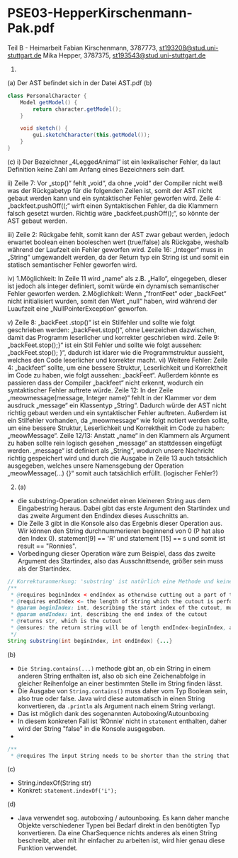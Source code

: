 # PSE03-HepperKirschenmann-Pak.pdf

Teil B - Heimarbeit
Fabian Kirschenmann, 3787773, st193208@stud.uni-stuttgart.de
Mika Hepper, 3787375,
st193543@stud.uni-stuttgart.de

1. 
(a)
Der AST befindet sich in der Datei AST.pdf
(b)
```java
class PersonalCharacter {
    Model getModel() {
        return character.getModel();
    }

    void sketch() {
        gui.sketchCharacter(this.getModel());
    }
}   
```

(c)
i)	Der Bezeichner „4LeggedAnimal“ ist ein lexikalischer Fehler, da laut Definition keine Zahl am Anfang eines Bezeichners sein darf.

ii)	Zeile 7: Vor „stop()“ fehlt „void“, da ohne „void“ der Compiler nicht weiß was der Rückgabetyp für die folgenden Zeilen ist, somit der AST nicht gebaut werden kann und ein syntaktischer Fehler geworfen wird.
Zeile 4: 
„backfeet.pushOff((;“ wirft einen Syntaktischen Fehler, da die Klammern falsch gesetzt wurden. Richtig wäre „backfeet.pushOff();“, so könnte der AST gebaut werden.

iii)	Zeile 2: Rückgabe fehlt, somit kann der AST zwar gebaut werden, jedoch erwartet boolean einen booleschen wert (true/false) als Rückgabe, weshalb während der Laufzeit ein Fehler geworfen wird.
Zeile 16: 
„Integer“ muss in „String“ umgewandelt werden, da der Return typ ein String ist und somit ein statisch semantischer Fehler geworfen wird.

iv)	1.Möglichkeit:
In Zeile 11 wird „name“ als z.B. „Hallo“, eingegeben, dieser ist jedoch als integer definiert, somit würde ein dynamisch semantischer Fehler geworfen werden.
2.Möglichkeit:
Wenn „“frontFeet“ oder „backFeet“ nicht initialisiert wurden, somit den Wert „null“ haben, wird während der Luaufzeit eine „NullPointerException“ geworfen. 

v)	Zeile 8: 
„backFeet .stop()“ ist ein Stilfehler und sollte wie folgt geschrieben werden: „backFeet.stop()“, ohne Leerzeichen dazwischen, damit das Programm leserlicher und korrekter geschrieben wird.
Zeile 9:
„backFeet.stop();}“ ist ein Stil Fehler und sollte wie folgt aussehen: „backFeet.stop();
}“,
dadurch ist klarer wie die Programmstruktur aussieht, welches den Code leserlicher und korrekter macht.
vi)	Weitere Fehler:
Zeile 4:
„backfeet“ sollte, um eine bessere Struktur, Leserlichkeit und Korrektheit im Code zu haben, wie folgt aussehen: „backFeet“. Außerdem könnte es passieren dass der Compiler „backfeet“ nicht erkennt, wodurch ein syntaktischer Fehler auftrete würde.
Zeile 12:
In der Zeile „meowmessage(message, Integer name)“ fehlt in der Klammer vor dem ausdruck „message“ ein Klassentyp „String“. Dadurch würde der AST nicht richtig gebaut werden und ein syntaktischer Fehler auftreten.
Außerdem ist ein Stilfehler vorhanden, da „meowmessage“ wie folgt notiert werden sollte, um eine bessere Struktur, Leserlichkeit und Korrektheit im Code zu haben: „meowMessage“.
Zeile 12/13:
Anstatt „name“ in den Klammern als Argument zu haben sollte rein logisch gesehen „message“ an stattdessen eingefügt werden. „message“ ist definiert als „String“, wodurch unsere Nachricht richtig gespeichert wird und durch die Ausgabe in Zeile 13 auch tatsächlich ausgegeben, welches unsere Namensgebung der Operation „meowMessage(…) {}“ somit auch tatsächlich erfüllt. (logischer Fehler?)


2. (a)
- die substring-Operation schneidet einen kleineren String aus dem Eingabestring heraus. Dabei gibt das erste Argument den Startindex und das zweite Argument den Endindex dieses Ausschnitts an. 
- Die Zeile 3 gibt in die Konsole also das Ergebnis dieser Operation aus. Wir können den String durchnummerieren beginnend von 0 (P hat also den Index 0). statement[9] == 'R' und statement [15] == s und somit ist result == "Ronnies".
- Vorbedingung dieser Operation wäre zum Beispiel, dass das zweite Argument des Startindex, also das Ausschnittsende, größer sein muss als der Startindex.

```Java
// Korrekturanmerkung: 'substring' ist natürlich eine Methode und keine Operation, ich weiß allerdings nicht wie kurz oder Pseudocode-mäßig die String-Klasse andeuten könnte ...
/**
 * @requires beginIndex < endIndex as otherwise cutting out a part of the string is impossible / meaningless
 * @requires endIndex <= the length of String which the cutout is performed on
 * @param beginIndex: int, describing the start index of the cutout, musst therefore be at least 0
 * @param endIndex: int, describing the end index of the cutout
 * @returns str, which is the cutout
 * @ensures: the return string will be of length endIndex-beginIndex, and at most as long as the input string
 */
String substring(int beginIndex, int endIndex) {...}
```

(b) 
- ``Die String.contains(...)`` methode gibt an, ob ein String in einem anderen String enthalten ist, also ob sich eine Zeichenabfolge in gleicher Reihenfolge an einer bestimmten Stelle im String finden lässt.
- Die Ausgabe von ``String.contains()`` muss daher vom Typ Boolean sein, also true oder false. Java wird diese automatisch in einen String konvertieren, da ``.println`` als Argument nach einem String verlangt. 
- Das ist möglich dank des sogenannten Autoboxing/Autounboxing
- In diesem konkreten Fall ist 'ROnnie' nicht in ``statement`` enthalten, daher wird der String "false" in die Konsole ausgegeben.
- 
```Java
/**
 * @requires The input String needs to be shorter than the string that is being searched inside of
```

(c)
- String.indexOf(String str)
- Konkret: ``statement.indexOf('i');``

(d)
- Java verwendet sog. autoboxing / autounboxing. Es kann daher manche Objekte verschiedener Typen bei Bedarf direkt in den benötigten Typ konvertieren. Da eine CharSequence nichts anderes als einen String beschreibt, aber mit ihr einfacher zu arbeiten ist, wird hier genau diese Funktion verwendet.

